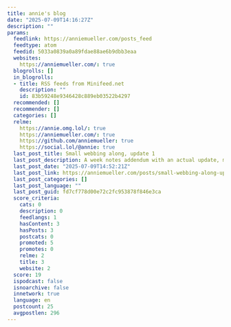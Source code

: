 ```yaml
---
title: annie's blog
date: "2025-07-09T14:16:27Z"
description: ""
params:
  feedlink: https://anniemueller.com/posts_feed
  feedtype: atom
  feedid: 5033a0839a0a89fdae88ae6b9dbb3eaa
  websites:
    https://anniemueller.com/: true
  blogrolls: []
  in_blogrolls:
  - title: RSS feeds from Minifeed.net
    description: ""
    id: 83b59248e9346428c889eb03522b4297
  recommended: []
  recommender: []
  categories: []
  relme:
    https://annie.omg.lol/: true
    https://anniemueller.com/: true
    https://github.com/anniemueller: true
    https://social.lol/@annie: true
  last_post_title: Small webbing along, update 1
  last_post_description: A week notes addendum with an actual update, maybe.
  last_post_date: "2025-07-09T14:52:21Z"
  last_post_link: https://anniemueller.com/posts/small-webbing-along-update-1
  last_post_categories: []
  last_post_language: ""
  last_post_guid: fd7cf778d00e72c2fc953878f846e3ca
  score_criteria:
    cats: 0
    description: 0
    feedlangs: 1
    hasContent: 3
    hasPosts: 3
    postcats: 0
    promoted: 5
    promotes: 0
    relme: 2
    title: 3
    website: 2
  score: 19
  ispodcast: false
  isnoarchive: false
  innetwork: true
  language: en
  postcount: 25
  avgpostlen: 296
---
```

